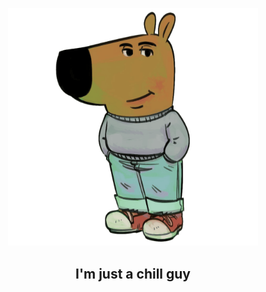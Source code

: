 <p align="center">
  <img src="chill_guy.png" alt="drawing" width="400"/>
</p>
<h2 align="center">I'm just a chill guy</h2>
